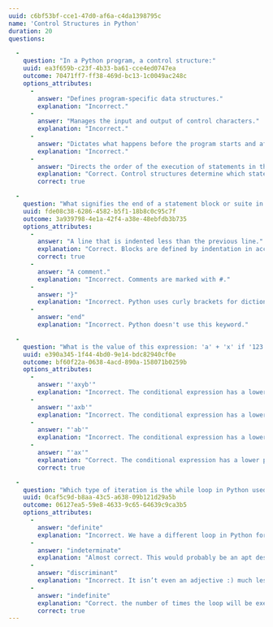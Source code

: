 ```yaml
---
uuid: c6bf53bf-cce1-47d0-af6a-c4da1398795c
name: 'Control Structures in Python'
duration: 20
questions:

  -
    question: "In a Python program, a control structure:"
    uuid: ea3f659b-c23f-4b33-ba61-cce4ed0747ea
    outcome: 70471ff7-ff38-469d-bc13-1c0049ac248c
    options_attributes:
      -
        answer: "Defines program-specific data structures."
        explanation: "Incorrect."
      -
        answer: "Manages the input and output of control characters."
        explanation: "Incorrect."
      -
        answer: "Dictates what happens before the program starts and after it terminates."
        explanation: "Incorrect."
      -
        answer: "Directs the order of the execution of statements in the program."
        explanation: "Correct. Control structures determine which statements in a program will be executed and in what order, allowing for statements to be skipped over or executed repeatedly."
        correct: true

  -
    question: "What signifies the end of a statement block or suite in Python?"
    uuid: fde08c38-6286-4582-b5f1-18b8c0c95c7f
    outcome: 3a939798-4e1a-42f4-a38e-48ebfdb3b735
    options_attributes:
      -
        answer: "A line that is indented less than the previous line."
        explanation: "Correct. Blocks are defined by indentation in accordance with the off-side rule. When a statement occurs on a line which is indented less than the previous one, it indicates the end of a block."
        correct: true
      -
        answer: "A comment."
        explanation: "Incorrect. Comments are marked with #."
      -
        answer: "}"
        explanation: "Incorrect. Python uses curly brackets for dictionaries."
      -
        answer: "end"
        explanation: "Incorrect. Python doesn't use this keyword."

  -
    question: "What is the value of this expression: 'a' + 'x' if '123'.isdigit() else 'y' + 'b'"
    uuid: e390a345-1f44-4bd0-9e14-bdc82940cf0e
    outcome: bf60f22a-0638-4acd-890a-158071b0259b
    options_attributes:
      -
        answer: "'axyb'"
        explanation: "Incorrect. The conditional expression has a lower precedence than other operators, so the + operator binds more tightly."
      -
        answer: "'axb'"
        explanation: "Incorrect. The conditional expression has a lower precedence than other operators, so the + operator binds more tightly. To cause the conditional expression to be evaluated first, you would parenthesize as follows: 'a' + ('x' if '123'.isdigit() else 'y') + 'b'"
      -
        answer: "'ab'"
        explanation: "Incorrect. The conditional expression has a lower precedence than other operators, so the + operator binds more tightly."
      -
        answer: "'ax'"
        explanation: "Correct. The conditional expression has a lower precedence than other operators, so the + operator binds more tightly."
        correct: true

  -
    question: "Which type of iteration is the while loop in Python used for?"
    uuid: 0caf5c9d-b8aa-43c5-a638-09b121d29a5b
    outcome: 06127ea5-59e8-4633-9c65-64639c9ca3b5
    options_attributes:
      -
        answer: "definite"
        explanation: "Incorrect. We have a different loop in Python for definite iteration. "
      -
        answer: "indeterminate"
        explanation: "Almost correct. This would probably be an apt description of this type of iteration as well, but not the term that is typically used."
      -
        answer: "discriminant"
        explanation: "Incorrect. It isn’t even an adjective :) much less a description of any type of iteration."
      -
        answer: "indefinite"
        explanation: "Correct. the number of times the loop will be executed is not explicitly specified in advance."
        correct: true
---
```


